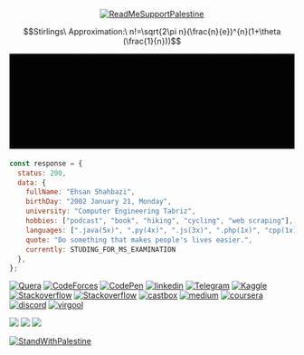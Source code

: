 <div align=center>

[![ReadMeSupportPalestine](https://raw.githubusercontent.com/Safouene1/support-palestine-banner/master/banner-support.svg)](https://github.com/Safouene1/support-palestine-banner)

```math
Stirlings\ Approximation:\ n!=\sqrt{2\pi n}(\frac{n}{e})^{n}(1+\theta (\frac{1}{n}))
```

<!--
```math
Schrödinger\ equation:\ i\hbar \frac{\delta }{\delta t} |\psi ( t) =\hat{H} |\psi ( t)
``` 
-->

![header image](Header.gif)


</div>

```js
const response = {
  status: 200,
  data: {
    fullName: "Ehsan Shahbazi",
    birthDay: "2002 January 21, Monday",
    university: "Computer Engineering Tabriz",
    hobbies: ["podcast", "book", "hiking", "cycling", "web scraping"],
    languages: [".java(5x)", ".py(4x)", ".js(3x)", ".php(1x)", "cpp(1x)"],
    quote: "Do something that makes people's lives easier.",
    currently: STUDING_FOR_MS_EXAMINATION
  },
};
```
[![Quera](https://img.shields.io/badge/quera-%2320232a.svg?style=for-the-badge&logo=javascript&logoColor=white?url=https://codepen.io/ehsanshahbazii)](https://quera.org/profile/Ehsan_Shahbazi)
[![CodeForces](https://img.shields.io/badge/codeforces-%2320232a.svg?style=for-the-badge&logo=codeforces&logoColor=white?url=https://codepen.io/ehsanshahbazii)](https://codeforces.com/profile/Ehsan_Shahbazi) 
[![CodePen](https://img.shields.io/badge/codepen-%2320232a.svg?style=for-the-badge&logo=codepen&logoColor=white?url=https://codepen.io/ehsanshahbazii)](https://codepen.io/ehsanshahbazii) 
[![linkedin](https://img.shields.io/badge/linkedin-%2320232a.svg?style=for-the-badge&logo=linkedin&logoColor=white?url=https://codepen.io/ehsanshahbazii)](https://www.linkedin.com/in/ehsan-shahbazi-848206225) 
[![Telegram](https://img.shields.io/badge/telegram-%2320232a.svg?style=for-the-badge&logo=telegram&logoColor=white?url=https://codepen.io/ehsanshahbazii)](https://t.me/ehsandevv) 
[![Kaggle](https://img.shields.io/badge/kaggle-%2320232a.svg?style=for-the-badge&logo=kaggle&logoColor=white?url=https://codepen.io/ehsanshahbazii)](https://www.kaggle.com/ehsanshahbazii) 
[![Stackoverflow](https://img.shields.io/badge/stackoverflow-%2320232a.svg?style=for-the-badge&logo=stackoverflow&logoColor=white?url=https://codepen.io/ehsanshahbazii)](https://stackoverflow.com/users/20102950/ehs4n)
[![Stackoverflow](https://img.shields.io/badge/stackoverflow-%2320232a.svg?style=for-the-badge&logo=stackoverflow&logoColor=white?url=https://codepen.io/ehsanshahbazii)](https://stackoverflow.com/users/15362009/ehsan-shahbazi) 
[![castbox](https://img.shields.io/badge/castbox-%2320232a.svg?style=for-the-badge&logo=castbox&logoColor=white?url=https://codepen.io/ehsanshahbazii)](https://castbox.fm/va/5439580) 
[![medium](https://img.shields.io/badge/medium-%2320232a.svg?style=for-the-badge&logo=medium&logoColor=white?url=https://codepen.io/ehsanshahbazii)](https://medium.com/@ehsan_shahbazi) 
[![coursera](https://img.shields.io/badge/coursera-%2320232a.svg?style=for-the-badge&logo=coursera&logoColor=white?url=https://codepen.io/ehsanshahbazii)](https://www.coursera.org/user/08f60a7ea57fc3034db6784c956fc43d) <!--
[![Skype](https://img.shields.io/badge/skype-%2320232a.svg?style=for-the-badge&logo=Skype&logoColor=white?url=https://codepen.io/ehsanshahbazii)](http://join.skype.com/invite/MKC6cRncYViX) 
-->[![discord](https://img.shields.io/badge/discord-%2320232a.svg?style=for-the-badge&logo=discord&logoColor=white?url=https://codepen.io/ehsanshahbazii)](https://discordapp.com/users/831590366967890002) 
[![virgool](https://img.shields.io/badge/virgool-%2320232a.svg?style=for-the-badge&logo=ruby&logoColor=white?url=https://codepen.io/ehsanshahbazii)](https://virgool.io/@ehsanshahbazii) 

![](https://komarev.com/ghpvc/?username=EhsanShahbazii&color=brightgreen&label=PROFILE+VIEWS&style=for-the-badge)
![](https://img.shields.io/badge/dynamic/json?logo=github&label=GitHub%20Stars&style=for-the-badge&query=%24.stars&url=https://api.github-star-counter.workers.dev/user/EhsanShahbazii)
<a href="http://www.coffeete.ir/ehsan_shahbazi">
<img src="http://www.coffeete.ir/images/buttons/lemonchiffon.png" style="width:180px;" />
</a>

[![StandWithPalestine](https://raw.githubusercontent.com/Safouene1/support-palestine-banner/master/StandWithPalestine.svg)](https://github.com/Safouene1/support-palestine-banner/Markdown-pages/Support.md)

<!-- ![Readme Quotes Ehsan Shahbazi](https://quotes-github-readme.vercel.app/api?type=horizontal&theme=catppuccin) -->

<!-- <p>&nbsp;<img align="center" src="https://github-readme-stats.vercel.app/api?username=ehsanshahbazii&show_icons=true&locale=en" /></p>
<p><img align="center" src="https://github-readme-streak-stats.herokuapp.com/?user=ehsanshahbazii" /></p> -->
